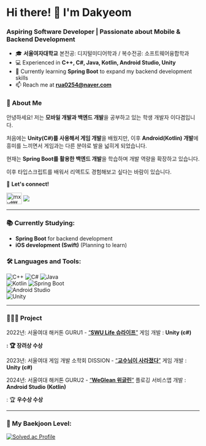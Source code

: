 <h1 align="left">Hi there! 👋 I'm Dakyeom</h1>
<h3 align="left">Aspiring Software Developer | Passionate about Mobile & Backend Development</h3>

- 🎓 **서울여자대학교** 본전공: 디지털미디어학과 / 복수전공: 소프트웨어융합학과
- 💻 Experienced in **C++, C#, Java, Kotlin, Android Studio, Unity**  
- 🚀 Currently learning **Spring Boot** to expand my backend development skills 
- 📫 Reach me at **rua0254@naver.com**  

### 🌟 About Me  
안녕하세요! 저는 **모바일 개발과 백엔드 개발**을 공부하고 있는 학생 개발자 이다겸입니다.

처음에는 **Unity(C#)를 사용해서 게임 개발**을 배웠지만, 이후 **Android(Kotlin) 개발**에 흥미를 느끼면서 게임과는 다른 분야로 발을 넓히게 되었습니다.

현재는 **Spring Boot를 활용한 백엔드 개발**을 학습하며 개발 역량을 확장하고 있습니다.

이후 타입스크립트를 배워서 리액트도 경험해보고 싶다는 바람이 있습니다.

📍 **Let's connect!**  
<p align="left">
<a href="https://instagram.com/mxyffff" target="blank"><img align="center" src="https://raw.githubusercontent.com/rahuldkjain/github-profile-readme-generator/master/src/images/icons/Social/instagram.svg" alt="mxyffff" height="30" width="40" /></a> 
<a href="https://velog.io/@mayffff/posts" target="blank"><img align="center" src="https://img.shields.io/badge/Velog-000?style=social&logo=velog&logoColor=20C997" /> </a> 
</p>

---

### 📚 Currently Studying:
- **Spring Boot** for backend development  
- **iOS development (Swift)** (Planning to learn)

### 🛠️ Languages and Tools:
![C++](https://img.shields.io/badge/C++-00599C?style=for-the-badge&logo=cplusplus&logoColor=white) 
![C#](https://img.shields.io/badge/C%23-239120?style=for-the-badge&logo=csharp&logoColor=white) 
![Java](https://img.shields.io/badge/Java-007396?style=for-the-badge&logo=java&logoColor=white)  
![Kotlin](https://img.shields.io/badge/Kotlin-0095D5?style=for-the-badge&logo=kotlin&logoColor=white) 
![Spring Boot](https://img.shields.io/badge/Spring%20Boot-6DB33F?style=for-the-badge&logo=springboot&logoColor=white)  
![Android Studio](https://img.shields.io/badge/Android%20Studio-3DDC84?style=for-the-badge&logo=androidstudio&logoColor=white)  
![Unity](https://img.shields.io/badge/Unity-000000?style=for-the-badge&logo=unity&logoColor=white)  

---

### 👩🏻‍💻 Project

2022년: 서울여대 해커톤 GURU1 - [“**SWU Life 슈라이프**”](https://github.com/mxyffff/unityProject_10.git) 게임 개발 : **Unity (c#)**

**: 🏆 장려상 수상**

2023년: 서울여대 게임 개발 소학회 DISSION - [“**교수님이 사라졌다**”](https://github.com/Yeon09a/DISSION_SavingTheEarth.git) 게임 개발 : **Unity (c#)**

2024년: 서울여대 해커톤 GURU2 - [“**WeGlean 위글린**”](https://darkened-ozraraptor-48a.notion.site/WeGlean-1a7f782ba8958021a0cec72dc281c7a9?pvs=4) 플로깅 서비스앱 개발 : **Android Studio (Kotlin)**

: 🏆 **우수상 수상** 

---

### 🎯 My Baekjoon Level:
[![Solved.ac Profile](http://mazassumnida.wtf/api/generate_badge?boj=mxyffff)](https://solved.ac/mxyffff)
